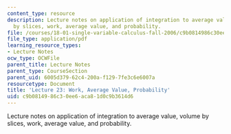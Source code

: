 ```yaml
---
content_type: resource
description: Lecture notes on application of integration to average value, volume
  by slices, work, average value, and probability.
file: /courses/18-01-single-variable-calculus-fall-2006/c9b0814986c30ee6aca81d0c9b3614d6_lec23.pdf
file_type: application/pdf
learning_resource_types:
- Lecture Notes
ocw_type: OCWFile
parent_title: Lecture Notes
parent_type: CourseSection
parent_uid: 6005d379-62c4-200a-f129-7fe3c6e6007a
resourcetype: Document
title: 'Lecture 23: Work, Average Value, Probability'
uid: c9b08149-86c3-0ee6-aca8-1d0c9b3614d6
---
```

Lecture notes on application of integration to average value, volume by slices, work, average value, and probability.


